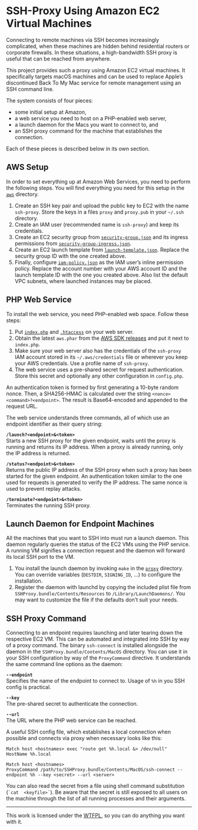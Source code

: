 SSH-Proxy Using Amazon EC2 Virtual Machines
===========================================

Connecting to remote machines via SSH becomes increasingly complicated, when these machines 
are hidden behind residential routers or corporate firewalls. In these situations, a 
high-bandwidth SSH proxy is useful that can be reached from anywhere.

This project provides such a proxy using Amazon EC2 virtual machines. It specifically 
targets macOS machines and can be used to replace Apple’s discontinued Back To My Mac 
service for remote management using an SSH command line.

The system consists of four pieces:
* some initial setup at Amazon,
* a web service you need to host on a PHP-enabled web server,
* a launch daemon for the Macs you want to connect to, and
* an SSH proxy command for the machine that establishes the connection.

Each of these pieces is described below in its own section.

AWS Setup
---------

In order to set everything up at Amazon Web Services, you need to perform the following 
steps. You will find everything you need for this setup in the 
[`aws`](https://github.com/mroi/aws-ssh-proxy/blob/master/aws/) directory.

1. Create an SSH key pair and upload the public key to EC2 with the name `ssh-proxy`. Store 
   the keys in a files `proxy` and `proxy.pub` in your `~/.ssh` directory.
2. Create an IAM user (recommended name is `ssh-proxy`) and keep its credentials.
3. Create an EC2 security group from 
   [`security-group.json`](https://github.com/mroi/aws-ssh-proxy/blob/master/aws/security-group.json) 
   and its ingress permissions from 
   [`security-group-ingress.json`](https://github.com/mroi/aws-ssh-proxy/blob/master/aws/security-group-ingress.json).
4. Create an EC2 launch template from
   [`launch-template.json`](https://github.com/mroi/aws-ssh-proxy/blob/master/aws/launch-template.json). 
   Replace the security group ID with the one created above.
5. Finally, configure
   [`iam-policy.json`](https://github.com/mroi/aws-ssh-proxy/blob/master/aws/iam-policy.json) 
   as the IAM user’s inline permission policy. Replace the account number with your AWS 
   account ID and the launch template ID with the one you created above. Also list the 
   default VPC subnets, where launched instances may be placed.

PHP Web Service
---------------

To install the web service, you need PHP-enabled web space. Follow these steps:

1. Put [`index.php`](https://github.com/mroi/aws-ssh-proxy/blob/master/index.php) and 
   [`.htaccess`](https://github.com/mroi/aws-ssh-proxy/blob/master/.htaccess) on your web 
   server.
2. Obtain the latest `aws.phar` from the [AWS SDK 
   releases](https://github.com/aws/aws-sdk-php/releases) and put it next to `index.php`.
3. Make sure your web server also has the credentials of the `ssh-proxy` IAM account stored 
   in its `~/.aws/credentials` file or wherever you keep your AWS credentials. Use a profile 
   name of `ssh-proxy`.
4. The web service uses a pre-shared secret for request authentication. Store this secret 
   and optionally any other configuration in `config.php`.

An authentication token is formed by first generating a 10-byte random nonce. Then, a 
SHA256-HMAC is calculated over the string `<nonce><command>?<endpoint>`. The result is 
Base64-encoded and appended to the request URL.

The web service understands three commands, all of which use an endpoint identifier as their 
query string:

**`/launch?<endpoint>&<token>`**  
Starts a new SSH proxy for the given endpoint, waits until the proxy is running and returns 
its IP address. When a proxy is already running, only the IP address is returned.

**`/status?<endpoint>&<token>`**  
Returns the public IP address of the SSH proxy when such a proxy has been started for the 
given endpoint. An authentication token similar to the one used for requests is generated to 
verify the IP address. The same nonce is used to prevent replay attacks.

**`/terminate?<endpoint>&<token>`**  
Terminates the running SSH proxy.

Launch Daemon for Endpoint Machines
-----------------------------------

All the machines that you want to SSH into must run a launch daemon. This daemon regularly 
queries the status of the EC2 VMs using the PHP service. A running VM signifies a connection 
request and the daemon will forward its local SSH port to the VM.

1. You install the launch daemon by invoking `make` in the 
   [`proxy`](https://github.com/mroi/aws-ssh-proxy/blob/master/proxy/) directory. You can 
   override variables (`DESTDIR`, `SIGNING_ID`, …) to configure the installation.
2. Register the daemon with launchd by copying the included plist file from 
   `SSHProxy.bundle/Contents/Resources` to `/Library/LaunchDaemons/`. You may want to 
   customize the file if the defaults don’t suit your needs.

SSH Proxy Command
-----------------

Connecting to an endpoint requires launching and later tearing down the respective EC2 VM. 
This can be automated and integrated into SSH by way of a proxy command. The binary 
`ssh-connect` is installed alongside the daemon in the `SSHProxy.bundle/Contents/MacOS` 
directory. You can use it in your SSH configuration by way of the `ProxyCommand` directive. 
It understands the same command line options as the daemon:

**`--endpoint`**  
Specifies the name of the endpoint to connect to. Usage of `%h` in you SSH config is 
practical.

**`--key`**  
The pre-shared secret to authenticate the connection.

**`--url`**  
The URL where the PHP web service can be reached.

A useful SSH config file, which establishes a local connection when possible and connects 
via proxy when necessary looks like this:

```
Match host <hostnames> exec "route get %h.local &> /dev/null"
HostName %h.local

Match host <hostnames>
ProxyCommand /path/to/SSHProxy.bundle/Contents/MacOS/ssh-connect --endpoint %h --key <secret> --url <server>
```

You can also read the secret from a file using shell command substitution (`` `cat 
<keyfile>` ``). Be aware that the secret is still exposed to all users on the machine 
through the list of all running processes and their arguments.

___
This work is licensed under the [WTFPL](http://www.wtfpl.net/), so you can do anything you 
want with it.
